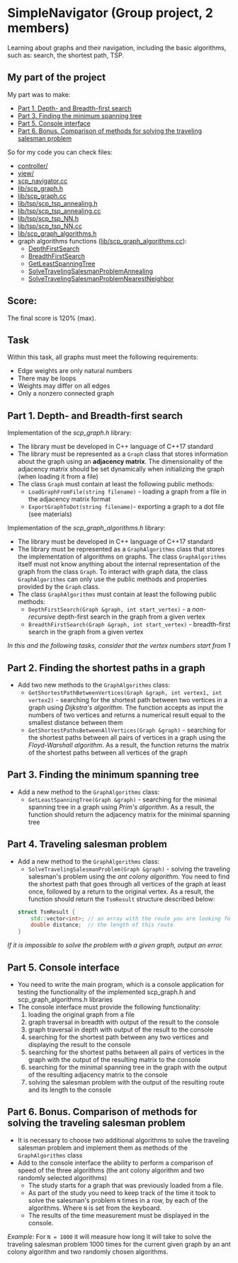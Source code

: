 # SimpleNavigator (Group project, 2 members)

Learning about graphs and their navigation, including the basic algorithms, such as: search, the shortest path, TSP.

## My part of the project

My part was to make:
  - [Part 1. Depth- and Breadth-first search](#part-1-depth--and-breadth-first-search)
  - [Part 3. Finding the minimum spanning tree](#part-3-finding-the-minimum-spanning-tree)
  - [Part 5. Console interface](#part-5-console-interface)
  - [Part 6. Bonus. Comparison of methods for solving the traveling salesman problem](#part-6-bonus-comparison-of-methods-for-solving-the-traveling-salesman-problem)

So for my code you can check files:

+ [controller/](./src/controller)
+ [view/](./src/view)
+ [scp_navigator.cc](./src/scp_navigator.cc)
+ [lib/scp_graph.h](./src/lib/scp_graph.h)
+ [lib/scp_graph.cc](./src/lib/scp_graph.cc)
+ [lib/tsp/scp_tsp_annealing.h](./src/lib/tsp/scp_tsp_annealing.h)
+ [lib/tsp/scp_tsp_annealing.cc](./src/lib/tsp/scp_tsp_annealing.cc)
+ [lib/tsp/scp_tsp_NN.h](./src/lib/tsp/scp_tsp_NN.h)
+ [lib/tsp/scp_tsp_NN.cc](./src/lib/tsp/scp_tsp_NN.cc)
+ [lib/scp_graph_algorithms.h](./src/lib/scp_graph_algorithms.h)
+ graph algorithms functions ([lib/scp_graph_algorithms.cc](./src/lib/scp_graph_algorithms.cc)):
  + [DepthFirstSearch](./src/lib/scp_graph_algorithms.cc?plain=1#L11)
  + [BreadthFirstSearch](./src/lib/scp_graph_algorithms.cc?plain=1#L42)
  + [GetLeastSpanningTree](./src/lib/scp_graph_algorithms.cc?plain=1#L74)
  + [SolveTravelingSalesmanProblemAnnealing](./src/lib/scp_graph_algorithms.cc?plain=1#L135)
  + [SolveTravelingSalesmanProblemNearestNeighbor](./src/lib/scp_graph_algorithms.cc?plain=1#L143)

## Score:

The final score is 120% (max).

## Task

Within this task, all graphs must meet the following requirements:
- Edge weights are only natural numbers
- There may be loops
- Weights may differ on all edges
- Only a nonzero connected graph

## Part 1. Depth- and Breadth-first search 

Implementation of the _scp_graph.h_  library:  
* The library must be developed in C++ language of C++17 standard
* The library must be represented as a `Graph` class that stores information about the graph using an **adjacency matrix**. The dimensionality of the adjacency matrix should be set dynamically when initializing the graph (when loading it from a file)
* The class `Graph` must contain at least the following public methods:
    + `LoadGraphFromFile(string filename)` - loading a graph from a file in the adjacency matrix format
    + `ExportGraphToDot(string filename)`- exporting a graph to a dot file (see materials)

Implementation of the _scp_graph_algorithms.h_ library:  
* The library must be developed in C++ language of C++17 standard
* The library must be represented as a ` GraphAlgorithms ` class that stores the implementation of algorithms on graphs. The class `GraphAlgorithms` itself must not know anything about the internal representation of the graph from the class `Graph`. To interact with graph data, the class `GraphAlgorithms` can only use the public methods and properties provided by the `Graph` class. 
* The class ` GraphAlgorithms ` must contain at least the following public methods:
    + `DepthFirstSearch(Graph &graph, int start_vertex)` - a *non-recursive* depth-first search in the graph from a given vertex
    + `BreadthFirstSearch(Graph &graph, int start_vertex)` - breadth-first search in the graph from a given vertex

*In this and the following tasks, consider that the vertex numbers start from 1*

## Part 2. Finding the shortest paths in a graph

* Add two new methods to the `GraphAlgorithms` class:
    + `GetShortestPathBetweenVertices(Graph &graph, int vertex1, int vertex2)` - searching for the shortest path between two vertices in a graph using *Dijkstra's algorithm*. The function accepts as input the numbers of two vertices and returns a numerical result equal to the smallest distance between them
    + `GetShortestPathsBetweenAllVertices(Graph &graph)` - searching for the shortest paths between all pairs of vertices in a graph using the *Floyd-Warshall algorithm*. As a result, the function returns the matrix of the shortest paths between all vertices of the graph

## Part 3. Finding the minimum spanning tree

* Add a new method to the `GraphAlgorithms` class:
    + `GetLeastSpanningTree(Graph &graph)` - searching for the minimal spanning tree in a graph using *Prim's algorithm*. As a result, the function should return the adjacency matrix for the minimal spanning tree

## Part 4. Traveling salesman problem

* Add a new method to the `GraphAlgorithms` class:
    + `SolveTravelingSalesmanProblem(Graph &graph)` - solving the traveling salesman's problem using the *ant colony algorithm*.
You need to find the shortest path that goes through all vertices of the graph at least once, followed by a return to the original vertex. As a result, the function should return the `TsmResult` structure described below:
    ```cpp
    struct TsmResult {
        std::vector<int>; // an array with the route you are looking for (with the vertex traverse order)
        double distance;  // the length of this route
    }
    ``` 

*If it is impossible to solve the problem with a given graph, output an error.*

## Part 5. Console interface

* You need to write the main program, which is a console application for testing the functionality of the implemented scp_graph.h and scp_graph_algorithms.h libraries 
* The console interface must provide the following functionality:
    1. loading the original graph from a file
    2. graph traversal in breadth with output of the result to the console   
    3. graph traversal in depth with output of the result to the console
    4. searching for the shortest path between any two vertices and displaying the result to the console
    5. searching for the shortest paths between all pairs of vertices in the graph with the output of the resulting matrix to the console
    6. searching for the minimal spanning tree in the graph with the output of the resulting adjacency matrix to the console
    7. solving the salesman problem with the output of the resulting route and its length to the console

## Part 6. Bonus. Comparison of methods for solving the traveling salesman problem

* It is necessary to choose two additional algorithms to solve the traveling salesman problem and implement them as methods of the `GraphAlgorithms` class
* Add to the console interface the ability to perform a comparison of  speed of the three algorithms (the ant colony algorithm and two randomly selected algorithms)
    + The study starts for a graph that was previously loaded from a file.
    + As part of the study you need to keep track of the time it took to solve the salesman's problem `N` times in a row, by each of the algorithms. Where `N` is set from the keyboard.
    + The results of the time measurement must be displayed in the console.

*Example:* For `N = 1000` it will measure how long it will take to solve the traveling salesman problem 1000 times for the current given graph by an ant colony algorithm and two randomly chosen algorithms.
